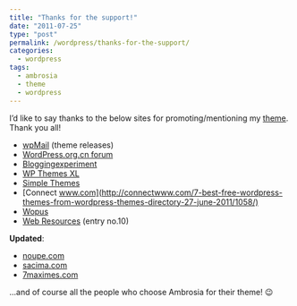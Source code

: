 ```yaml
---
title: "Thanks for the support!"
date: "2011-07-25"
type: "post"
permalink: /wordpress/thanks-for-the-support/
categories:
  - wordpress
tags:
  - ambrosia
  - theme
  - wordpress
---
```


I’d like to say thanks to the below sites for promoting/mentioning my [theme](http://wordpress.org/extend/themes/ambrosia "Ambrosia WordPress theme"). Thank you all!

- [wpMail](http://wpmail.me/newsletter/7/) (theme releases)
- [WordPress.org.cn forum](http://wordpress.org.cn/thread-89958-1-1.html)
- [Bloggingexperiment](http://bloggingexperiment.com/free-wordpress-themes/ambrosia-theme/)
- [WP Themes XL](http://www.wpthemesxl.com/2011/06/ambrosia-wordpress-theme/)
- [Simple Themes](http://free.simplethemes.org/ambrosia.php)
- [Connect www.com](http://connectwww.com/7-best-free-wordpress-themes-from-wordpress-themes-directory-27-june-2011/1058/)
- [Wopus](http://themes.wopus.org/wpthemes/two-column/4599.html)
- [Web Resources](http://www.web-resources.eu/archives/38-%CE%B4%CF%89%CF%81%CE%B5%CE%AC%CE%BD-wordpress-themes) (entry no.10)

**Updated**:

- [noupe.com](http://www.noupe.com/wordpress/50-great-free-wordpress-themes-from-2011.html)
- [sacima.com](http://sacima.com/iphone-ipad-apps/50-great-free-wordpress-themes-from-2011/)
- [7maximes.com](http://www.7maximes.com/50-great-free-wordpress-themes-from-2011/)

...and of course all the people who choose Ambrosia for their theme! 😉
